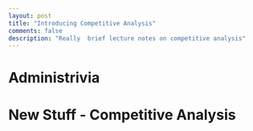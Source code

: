 ```yaml
---
layout: post
title: "Introducing Competitive Analysis"
comments: false
description: "Really  brief lecture notes on competitive analysis"
---
```


# Administrivia

# New Stuff - Competitive Analysis

